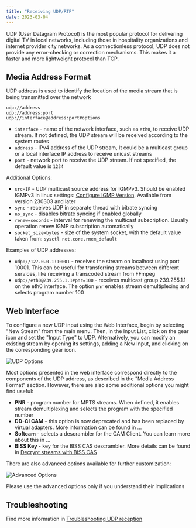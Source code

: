```yaml
---
title: "Receiving UDP/RTP"
date: 2023-03-04
---
```


UDP (User Datagram Protocol) is the most popular protocol for delivering digital TV in local networks, including those in hospitality organizations and internet provider city networks. As a connectionless protocol, UDP does not provide any error-checking or correction mechanisms. This makes it a faster and more lightweight protocol than TCP.

## Media Address Format

UDP address is used to identify the location of the media stream that is being transmitted over the network

```
udp://address
udp://address:port
udp://interface@address:port#options
```

- `interface` - name of the network interface, such as `eth0`, to receive UDP stream. If not defined, the UDP stream will be received according to the system routes
- `address` - IPv4 address of the UDP stream, It could be a multicast group or a local interface IP address to receive unicast streams
- `port` - network port to receive the UDP stream. If not specified, the default value is `1234`

Additional Options:

- `src=IP` - UDP multicast source address for IGMPv3. Should be enabled IGMPv3 in linux settings: [Configure IGMP Version](/misc/tools-and-utilities/network/configure-igmp-version). Available from version 230303 and later
- `sync` - receives UDP in separate thread with bitrate syncing
- `no_sync` - disables bitrate syncing if enabled globally
- `renew=seconds` - interval for renewing the multicast subscription. Usually operation renew IGMP subscription automatically
- `socket_size=bytes` - size of the system socket, with the default value taken from: `sysctl net.core.rmem_default`

Examples of UDP addresses:

- `udp://127.0.0.1:10001` - receives the stream on localhost using port 10001. This can be useful for transferring streams between different services, like receiving a transcoded stream from FFmpeg
- `udp://eth0@239.255.1.1#pnr=100` - receives multicast group 239.255.1.1 on the eth0 interface. The option `pnr` enables stream demultiplexing and selects program number 100

## Web Interface

To configure a new UDP input using the Web Interface, begin by selecting "New Stream" from the main menu. Then, in the Input List, click on the gear icon and set the "Input Type" to UDP. Alternatively, you can modify an existing stream by opening its settings, adding a New Input, and clicking on the corresponding gear icon.

![UDP Options](https://cdn.cesbo.com/help/astra/receiving/ip/udp/options.png)

Most options presented in the web interface correspond directly to the components of the UDP address, as described in the "Media Address Format" section. However, there are also some additional options you might find useful:

- **PNR** - program number for MPTS streams. When defined, it enables stream demultiplexing and selects the program with the specified number
- **DD-CI CAM** - this option is now deprecated and has been replaced by virtual adapters. More information can be found in ...
- **Softcam** - selects a descrambler for the CAM Client. You can learn more about this in ...
- **BISS Key** - key for the BISS CAS descrambler. More details can be found in [Decrypt streams with BISS CAS](/astra/processing/cas/decrypt-biss)

There are also advanced options available for further customization:

![Advanced Options](https://cdn.cesbo.com/help/astra/receiving/ip/udp/advanced.png)

Please use the advanced options only if you understand their implications

## Troubleshooting

Find more information in [Troubleshooting UDP reception](/misc/troubleshooting/receiving/udp)
